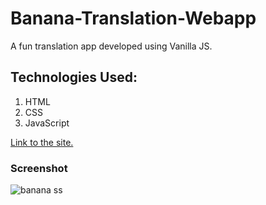 # Banana-Translation-Webapp

A fun translation app developed using Vanilla JS. 

## Technologies Used:
 
 1. HTML
 2. CSS
 3. JavaScript

[Link to the site.](https://banana-fun-app.netlify.app/)

### Screenshot

![banana ss](https://user-images.githubusercontent.com/119726264/211218874-65e485aa-7a59-4920-abfc-35dcfcb04cb9.png)
